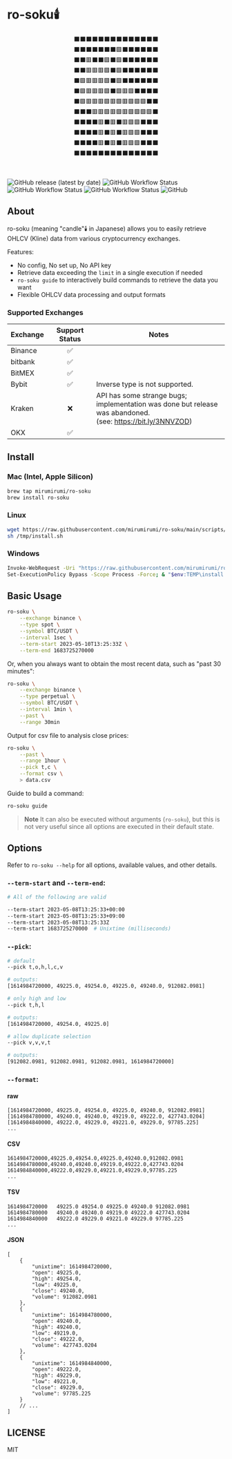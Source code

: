 # ro-soku🕯️

<div align="center">
<div>⬛⬛⬛⬛⬛⬛⬛⬛⬛⬛⬛⬛⬛⬛  </div>
<div>⬛⬛⬛⬛⬛⬛⬛🟩⬛⬛⬛⬛⬛⬛  </div>
<div>⬛⬛🟥⬛⬛🟩⬛🟩⬛⬛⬛⬛⬛⬛  </div>
<div>⬛⬛🟥🟥🟥🟩⬛🟩⬛⬛⬛⬛⬛⬛  </div>
<div>⬛🟩🟥🟥🟥🟩⬛🟩⬛⬛⬛⬛⬛⬛  </div>
<div>⬛🟩🟥🟥🟥🟩⬛🟩🟥🟩⬛⬛⬛⬛  </div>
<div>⬛🟩🟥🟥🟥🟩🟥🟩🟥🟩🟩🟩⬛⬛  </div>
<div>⬛⬛⬛🟥🟥🟩🟥🟩🟥🟩🟩🟩🟩⬛  </div>
<div>⬛⬛⬛⬛🟥⬛🟥⬛🟥🟩🟩⬛⬛⬛  </div>
<div>⬛⬛⬛⬛🟥⬛🟥⬛🟥🟩🟩⬛⬛⬛  </div>
<div>⬛⬛⬛⬛🟥⬛🟥⬛🟥🟩🟩⬛⬛⬛  </div>
<div>⬛⬛⬛⬛⬛⬛⬛⬛⬛⬛⬛⬛⬛⬛  </div>
</div>

 ͏

<img alt="GitHub release (latest by date)" src="https://img.shields.io/github/v/release/mirumirumi/ro-soku"> <img alt="GitHub Workflow Status" src="https://img.shields.io/github/actions/workflow/status/mirumirumi/ro-soku/release.yaml"> <img alt="GitHub Workflow Status" src="https://img.shields.io/github/actions/workflow/status/mirumirumi/ro-soku/unit-test.yaml?label=unit%20test"> <img alt="GitHub Workflow Status" src="https://img.shields.io/github/actions/workflow/status/mirumirumi/ro-soku/cron-test.yaml?label=integration%20tests"> <img alt="GitHub" src="https://img.shields.io/github/license/mirumirumi/ro-soku">

## About

ro-soku (meaning "candle"🕯️ in Japanese) allows you to easily retrieve OHLCV (Kline) data from various cryptocurrency exchanges.

Features:

- No config, No set up, No API key
- Retrieve data exceeding the `limit` in a single execution if needed
- `ro-soku guide` to interactively build commands to retrieve the data you want
- Flexible OHLCV data processing and output formats

### Supported Exchanges

| Exchange | Support Status | Notes                        |
| -------- | :------------: | ---------------------------- |
| Binance  |       ✅      | |
| bitbank  |       ✅      | |
| BitMEX   |       ✅      | |
| Bybit    |       ✅      | Inverse type is not supported. |
| Kraken   |       ❌      | API has some strange bugs;<br />implementation was done but release was abandoned.<br />(see: https://bit.ly/3NNVZOD) |
| OKX      |       ✅      | |

## Install

### Mac (Intel, Apple Silicon)

```bash
brew tap mirumirumi/ro-soku
brew install ro-soku
```

### Linux

```bash
wget https://raw.githubusercontent.com/mirumirumi/ro-soku/main/scripts/install.sh -P /tmp/
sh /tmp/install.sh
```

### Windows

```bash
Invoke-WebRequest -Uri "https://raw.githubusercontent.com/mirumirumi/ro-soku/main/scripts/install.ps1" -OutFile "$env:TEMP\install.ps1"
Set-ExecutionPolicy Bypass -Scope Process -Force; & "$env:TEMP\install.ps1"
```

## Basic Usage

```bash
ro-soku \
    --exchange binance \
    --type spot \
    --symbol BTC/USDT \
    --interval 1sec \
    --term-start 2023-05-10T13:25:33Z \
    --term-end 1683725270000
```

Or, when you always want to obtain the most recent data, such as "past 30 minutes":

```bash
ro-soku \
    --exchange binance \
    --type perpetual \
    --symbol BTC/USDT \
    --interval 1min \
    --past \
    --range 30min
```

Output for csv file to analysis close prices:

```bash
ro-soku \
    --past \
    --range 1hour \
    --pick t,c \
    --format csv \
    > data.csv
```

Guide to build a command:

```bash
ro-soku guide
```

> **Note**
> It can also be executed without arguments (`ro-soku`), but this is not very useful since all options are executed in their default state.

## Options

Refer to `ro-soku --help` for all options, available values, and other details.

### `--term-start` and `--term-end`:

```bash
# All of the following are valid

--term-start 2023-05-08T13:25:33+00:00
--term-start 2023-05-08T13:25:33+09:00
--term-start 2023-05-08T13:25:33Z
--term-start 1683725270000  # Unixtime (milliseconds)
```

### `--pick`:

```bash
# default
--pick t,o,h,l,c,v

# outputs:
[1614984720000, 49225.0, 49254.0, 49225.0, 49240.0, 912082.0981]

# only high and low
--pick t,h,l

# outputs:
[1614984720000, 49254.0, 49225.0]

# allow duplicate selection
--pick v,v,v,t

# outputs:
[912082.0981, 912082.0981, 912082.0981, 1614984720000]
```

### `--format`:

#### raw

```raw
[1614984720000, 49225.0, 49254.0, 49225.0, 49240.0, 912082.0981]
[1614984780000, 49240.0, 49240.0, 49219.0, 49222.0, 427743.0204]
[1614984840000, 49222.0, 49229.0, 49221.0, 49229.0, 97785.225]
...
```

#### CSV

```csv
1614984720000,49225.0,49254.0,49225.0,49240.0,912082.0981
1614984780000,49240.0,49240.0,49219.0,49222.0,427743.0204
1614984840000,49222.0,49229.0,49221.0,49229.0,97785.225
...
```

#### TSV

```tsv
1614984720000	49225.0	49254.0	49225.0	49240.0	912082.0981
1614984780000	49240.0	49240.0	49219.0	49222.0	427743.0204
1614984840000	49222.0	49229.0	49221.0	49229.0	97785.225
...
```

#### JSON

```jsonc
[
    {
        "unixtime": 1614984720000,
        "open": 49225.0,
        "high": 49254.0,
        "low": 49225.0,
        "close": 49240.0,
        "volume": 912082.0981
    },
    {
        "unixtime": 1614984780000,
        "open": 49240.0,
        "high": 49240.0,
        "low": 49219.0,
        "close": 49222.0,
        "volume": 427743.0204
    },
    {
        "unixtime": 1614984840000,
        "open": 49222.0,
        "high": 49229.0,
        "low": 49221.0,
        "close": 49229.0,
        "volume": 97785.225
    }
    // ...
]
```

## LICENSE

MIT
